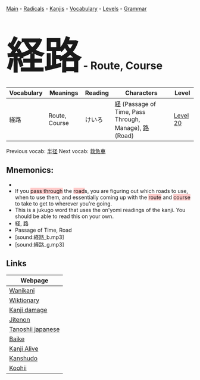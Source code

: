 <style> bigfont {font-size: 100px}</style>
[Main](../README.md) -
[Radicals](../radicals.md) -
[Kanjis](../kanjis.md) -
[Vocabulary](../vocabulary.md) -
[Levels](../levels.md) -
[Grammar](../grammar.md)
# <bigfont> 経路</bigfont> - Route, Course 

| Vocabulary | Meanings | Reading | Characters | Level |
| --- | --- | --- | --- | --- |
| 経路 | Route, Course | けいろ |  [経](../kanjis/経.md) (Passage of Time, Pass Through, Manage), [路](../kanjis/路.md) (Road) | [Level 20](../levels/wk_level20.md) |

Previous vocab: [半径](半径.md) Next vocab: [救急車](救急車.md) 

## Mnemonics:

* 
* If you <span style="background-color:#ffcccb"> pass through</span> the <span style="background-color:#ffcccb"> road</span>s, you are figuring out which roads to use, when to use them, and essentially coming up with the <span style="background-color:#ffcccb"> route</span> and <span style="background-color:#ffcccb"> course</span> to take to get to wherever you're going.
* This is a jukugo word that uses the on'yomi readings of the kanji. You should be able to read this on your own.
* 経, 路
* Passage of Time, Road
* [sound:経路_b.mp3]
* [sound:経路_g.mp3]


## Links 

| Webpage |
| --- |
| [Wanikani          ](https://www.wanikani.com/kanji/経路) |
| [Wiktionary        ](https://en.wiktionary.org/wiki/経路) |
| [Kanji damage      ](http://www.kanjidamage.com/kanji/search?utf8=✓&q=経路) |
| [Jitenon           ](https://jitenon.com/kanji/経路) |
| [Tanoshii japanese ](https://www.tanoshiijapanese.com/dictionary/kanji.cfm?k=経路) |
| [Baike             ](https://baike.baidu.com/item/経路) |
| [Kanji Alive       ](https://app.kanjialive.com/経路) |
| [Kanshudo          ](https://www.kanshudo.com/searchmn?q=経路) |
| [Koohii            ](https://kanji.koohii.com/study/kanji/経路) |
